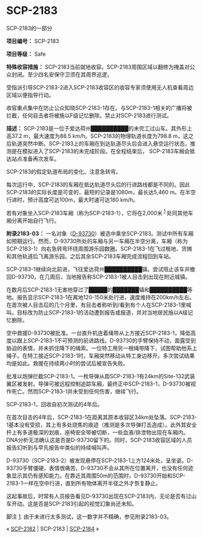 # SCP-2183
                        




SCP-2183的一部分



**项目编号：** SCP-2183

**项目等级：** Safe

**特殊收容措施：** SCP-2183当前就地收容。SCP-2183周围区域以翻修为掩盖对公众封闭。至少四名安保守卫须在其周界巡逻。

受指派引导SCP-2183-2进入SCP-2183收容区的收容专家须使用无人机查看周边区域以便指导行动。

收容重点集中在防止公众知晓SCP-2183-1存在。与SCP-2183-1相关的广播将被拦截，任何目击者将被施以F级记忆删除。禁止对SCP-2183进行测试。

**描述：** SCP-2183是一位于爱达荷州██████████的未完工过山车。其外形上高37.2 m，最大速度为88.5 km/h。SCP-2183的物理轨道长度为798.8 m，这之后轨道突然中断。SCP-2183上的车厢在到达轨道尽头后会进入悬空运行状态，推测是在模拟进入了SCP-2183的未完成阶段。在全程结束后， SCP-2183车厢会抵达站点准备再次发车。



SCP-2183的假定轨道布局的变化。注意急转弯。



每次运行中，SCP-2183的车厢在抵达轨道尽头后的行进路线都是不同的。因此SCP-2183的实际长度是可变的，最短的记录是1080m，最长达5,460 m。在半空行进时，预计高度可达100m，最大时速可达180 km/h。

若有对象坐入SCP-2183车厢（称为SCP-2183-1），它将在2,000米<sup class='footnoteref'>
 <a shape='rect' class='footnoteref' id='footnoteref-1' href='javascript:;' onclick='WIKIDOT.page.utils.scrollToReference(&apos;footnote-1&apos;)'>1</a>
</sup>处同其他车厢分离开始自行飞行。

**附录2183-03：** 一名对象（<a shape='rect' class='newpage' href='/the-ride-never-ends'>D-93730</a>）被选中乘坐SCP-2183。测试中所有车厢如预期运行。然而，D-93730所处的车厢与另一车厢在半空分离，车厢（称为SCP-2183-1）向右急转弯环绕周围游乐园数圈。SCP-2183-1在飞过租地、货摊和其他轨道后飞离游乐园。之后其余SCP-2183车厢完成流程回到车站。

SCP-2183-1继续向北前进，飞往爱达荷州██████████镇。尝试阻止该车并撤回D-93730。在几周后，当地报告称SCP-2183-1被人目击到出现在附近城镇。

在数月后SCP-2183-1无害地穿过了█████的███████镇和██████████等地。报告显示SCP-2183-1在离地120-150米处行进，速度维持在200km/h左右。在首次被人目击后的几个月里，有目击者称听到/看到有个人在SCP-2183-1里喊叫。目标改为防止SCP-2183-1的活动遭到报告或报道，并对当地居民施以A级记忆删除。

空中救援D-93730被批准。一台直升机连着绳带从上方接近SCP-2183-1，降低高度以跟上SCP-2183-1不可预测的前进路线。D-93730的手臂保持不动，面露受到胁迫的表情，并未抓住降下的绳索。一位特工用另一根绳带降下，试图帮助他系上绳子。在特工接近SCP-2183-1时，车厢突然移动从特工身边移开。多次尝试结果均是如此。救援在持续两小时的尝试后被宣告失败。

批准以炮弹拦截SCP-2183-1。一枚导弹从距SCP-2183-1有24km的Site-132武装翼区被发射。导弹可被远程控制追踪车厢，最终正中SCP-2183-1，D-93730被视作死亡。然而SCP-2183-1并未受到任何伤害，继续飞行。



SCP-2183-1，回收自初次测试的4年后。



在首次目击的4年后，SCP-2183-1在距离其原本收容区34km处坠落。SCP-2183-1基本没有受损，其上有多处烧焦的痕迹（推测是多次导弹打击造成）。此外其安全杆上有多道极深的划痕，座椅安全带被切断，一些血液/排泄物出现在车厢内。DNA分析无法确认这是否是D-93730留下的。同时，SCP-2183收容区域的人员报告幻听到与早先报告中类似的持续喊叫声。

D-93730（SCP-2183-2）被发现悬停在SCP-2183-1上方124米处，呈坐姿。D-93730手臂僵硬，表情很痛苦。D-93730不会从其所在位置离开，也没有任何迹象显示其仍有感知能力。在靠近其周围50m的范围时，D-93730开始和SCP-2183-1一样在空中行进，直到所有物体离开半径之外才恢复静止。

这起事故后，时常有人员报告看见D-93730出现在SCP-2183内，无论是否有过山车开动。这是否是SCP-2183引起的视觉幻象尚还未知。


脚注
<a shape='rect' href='javascript:;' onclick='WIKIDOT.page.utils.scrollToReference(&apos;footnoteref-1&apos;)'>1</a>. 由于未进行太多测试，这一数字并不精确，参见附录2183-03。



« [SCP-2182](/scp-2182) | SCP-2183 | <a shape='rect' class='newpage' href='/scp-2184'>SCP-2184</a> »





                    